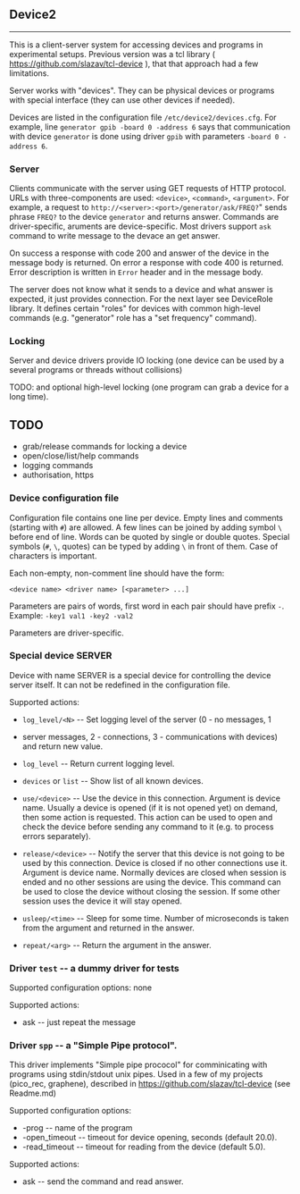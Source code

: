 ## Device2
---

This is a client-server system for accessing devices and programs in
experimental setups. Previous version was a tcl library (
https://github.com/slazav/tcl-device ), that that approach had a few
limitations.

Server works with "devices". They can be physical devices or programs
with special interface (they can use other devices if needed).

Devices are listed in the configuration file `/etc/device2/devices.cfg`.
For example, line `generator gpib -board 0 -address 6` says that
communication with device `generator` is done using driver `gpib` with
parameters `-board 0 -address 6`.


### Server

Clients communicate with the server using GET requests of HTTP protocol.
URLs with three-components are used: `<device>`, `<command>`,
`<argument>`. For example, a request to
`http://<server>:<port>/generator/ask/FREQ?`" sends phrase `FREQ?` to the
device `generator` and returns answer. Commands are driver-specific,
aruments are device-specific. Most drivers support `ask` command to write
message to the devace an get answer.

On success a response with code 200 and answer of the device in the
message body is returned. On error a response with code 400 is returned.
Error description is written in `Error` header and in the message body.

The server does not know what it sends to a device and what answer is
expected, it just provides connection. For the next layer see DeviceRole
library. It defines certain "roles" for devices with common high-level
commands (e.g. "generator" role has a "set frequency" command).

### Locking

Server and device drivers provide IO locking (one device can be used by a
several programs or threads without collisions)

TODO: and optional high-level locking (one program can grab a device for
a long time).

## TODO

- grab/release commands for locking a device
- open/close/list/help commands
- logging commands
- authorisation, https

### Device configuration file

Configuration file contains one line per device. Empty lines and
comments (starting with `#`) are allowed. A few lines can be joined by
adding symbol `\` before end of line. Words can be quoted by single
or double quotes. Special symbols (`#`, `\`, quotes) can be typed by
adding `\` in front of them. Case of characters is important.

Each non-empty, non-comment line should have the form:
```
<device name> <driver name> [<parameter> ...]
```

Parameters are pairs of words, first word in each pair should have prefix
`-`. Example: `-key1 val1 -key2 -val2`

Parameters are driver-specific.

### Special device SERVER

Device with name SERVER is a special device for controlling the device server
itself. It can not be redefined in the configuration file.

Supported actions:

* `log_level/<N>` -- Set logging level of the server (0 - no messages, 1
- server messages,  2 - connections, 3 - communications with devices) and
return new value.

* `log_level` -- Return current logging level.

* `devices` or `list` -- Show list of all known devices.

* `use/<device>` -- Use the device in this connection. Argument is device name.
Usually a device is opened (if it is not opened yet) on demand, then some
action is requested. This action can be used to open and check the device
before sending any command to it (e.g. to process errors separately).

* `release/<device>` -- Notify the server that this device is not going
to be used by this connection. Device is closed if no other connections use it.
Argument is device name. Normally devices are closed when session is ended
and no other sessions are using the device. This command can be used to
close the device without closing the session. If some other session uses
the device it will stay opened.

* `usleep/<time>` -- Sleep for some time. Number of microseconds is taken
from the argument and returned in the answer.

* `repeat/<arg>` -- Return the argument in the answer.


### Driver `test` -- a dummy driver for tests

Supported configuration options: none

Supported actions:
* ask -- just repeat the message

### Driver `spp` -- a "Simple Pipe protocol".

This driver implements "Simple pipe prococol" for comminicating with
programs using stdin/stdout unix pipes.
Used in a few of my projects (pico_rec, graphene),
described in https://github.com/slazav/tcl-device (see Readme.md)

Supported configuration options:
* -prog -- name of the program
* -open_timeout -- timeout for device opening, seconds (default 20.0).
* -read_timeout -- timeout for reading from the device (default  5.0).

Supported actions:
* ask -- send the command and read answer.


